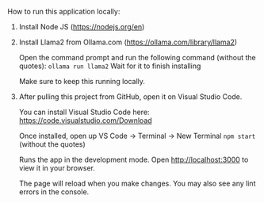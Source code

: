 How to run this application locally:

1.  Install Node JS (https://nodejs.org/en)
2.  Install Llama2 from Ollama.com (https://ollama.com/library/llama2)

    Open the command prompt and run the following command (without the quotes): `ollama run llama2`
    Wait for it to finish installing

    Make sure to keep this running locally.

3.  After pulling this project from GitHub, open it on Visual Studio Code.

    You can install Visual Studio Code here: https://code.visualstudio.com/Download

    Once installed, open up VS Code -> Terminal -> New Terminal
    `npm start` (without the quotes)

    Runs the app in the development mode.
    Open [http://localhost:3000](http://localhost:3000) to view it in your browser.

    The page will reload when you make changes.
    You may also see any lint errors in the console.

